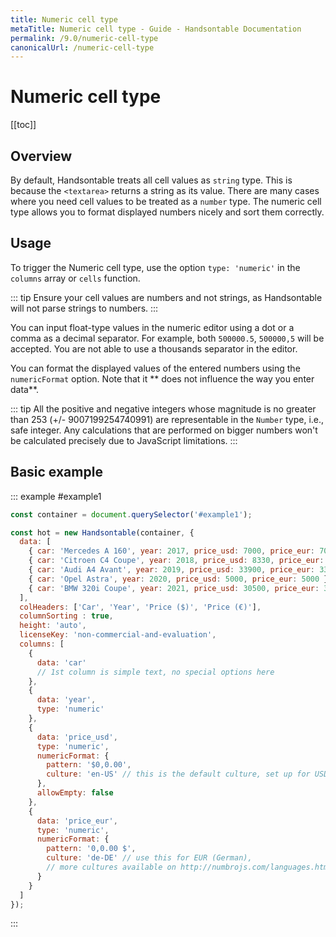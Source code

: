 ```yaml
---
title: Numeric cell type
metaTitle: Numeric cell type - Guide - Handsontable Documentation
permalink: /9.0/numeric-cell-type
canonicalUrl: /numeric-cell-type
---
```


# Numeric cell type

[[toc]]

## Overview

By default, Handsontable treats all cell values as `string` type. This is because the `<textarea>` returns a string as its value. There are many cases where you need cell values to be treated as a `number` type. The numeric cell type allows you to format displayed numbers nicely and sort them correctly.

## Usage

To trigger the Numeric cell type, use the option `type: 'numeric'` in the `columns` array or `cells` function.

::: tip
Ensure your cell values are numbers and not strings, as Handsontable will not parse strings to numbers.
:::

You can input float-type values in the numeric editor using a dot or a comma as a decimal separator. For example, both `500000.5`, `500000,5` will be accepted. You are not able to use a thousands separator in the editor.

You can format the displayed values of the entered numbers using the `numericFormat` option. Note that it ** does not influence the way you enter data**.

::: tip
All the positive and negative integers whose magnitude is no greater than 253 (+/- 9007199254740991) are representable in the `Number` type, i.e., safe integer. Any calculations that are performed on bigger numbers won't be calculated precisely due to JavaScript limitations.
:::

## Basic example

::: example #example1
```js
const container = document.querySelector('#example1');

const hot = new Handsontable(container, {
  data: [
    { car: 'Mercedes A 160', year: 2017, price_usd: 7000, price_eur: 7000 },
    { car: 'Citroen C4 Coupe', year: 2018, price_usd: 8330, price_eur: 8330 },
    { car: 'Audi A4 Avant', year: 2019, price_usd: 33900, price_eur: 33900 },
    { car: 'Opel Astra', year: 2020, price_usd: 5000, price_eur: 5000 },
    { car: 'BMW 320i Coupe', year: 2021, price_usd: 30500, price_eur: 30500 }
  ],
  colHeaders: ['Car', 'Year', 'Price ($)', 'Price (€)'],
  columnSorting : true,
  height: 'auto',
  licenseKey: 'non-commercial-and-evaluation',
  columns: [
    {
      data: 'car'
      // 1st column is simple text, no special options here
    },
    {
      data: 'year',
      type: 'numeric'
    },
    {
      data: 'price_usd',
      type: 'numeric',
      numericFormat: {
        pattern: '$0,0.00',
        culture: 'en-US' // this is the default culture, set up for USD
      },
      allowEmpty: false
    },
    {
      data: 'price_eur',
      type: 'numeric',
      numericFormat: {
        pattern: '0,0.00 $',
        culture: 'de-DE' // use this for EUR (German),
        // more cultures available on http://numbrojs.com/languages.html
      }
    }
  ]
});
```
:::

